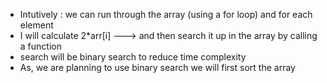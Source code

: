 - Intutively : we can run through the array (using a for loop) and for each element
- I will calculate 2*arr[i] ---> and then search it up in the array by calling a function
- search will be binary search to reduce time complexity
- As, we are planning to use binary search we will first sort the array